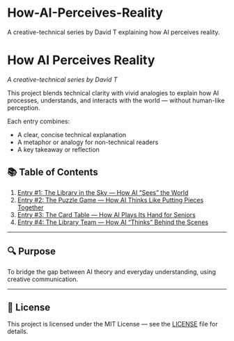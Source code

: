 # How-AI-Perceives-Reality
A creative-technical series by David T explaining how AI perceives reality.


# How AI Perceives Reality

_A creative-technical series by David T_

This project blends technical clarity with vivid analogies to explain how AI processes, understands, and interacts with the world — without human-like perception.

Each entry combines:
- A clear, concise technical explanation
- A metaphor or analogy for non-technical readers
- A key takeaway or reflection

## 📚 Table of Contents
1. [Entry #1: The Library in the Sky — How AI “Sees” the World](entries/01-library-in-the-sky.md)
2. [Entry #2: The Puzzle Game — How AI Thinks Like Putting Pieces Together](entries/02-puzzle-game.md)
3. [Entry #3: The Card Table — How AI Plays Its Hand for Seniors](entries/03-card-table.md)
4. [Entry #4: The Library Team — How AI “Thinks” Behind the Scenes](entries/04-library-team.md)



---

## 🔍 Purpose
To bridge the gap between AI theory and everyday understanding, using creative communication.

---

## 📜 License
This project is licensed under the MIT License — see the [LICENSE](LICENSE) file for details.

